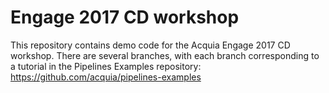 # Engage 2017 CD workshop

This repository contains demo code for the Acquia Engage 2017 CD workshop. There are several branches, with each branch corresponding to a tutorial in the Pipelines Examples repository: https://github.com/acquia/pipelines-examples
